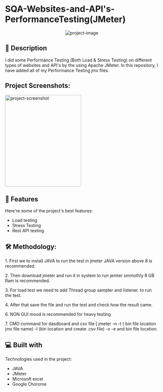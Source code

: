 # SQA-Websites-and-API's-PerformanceTesting(JMeter)

<p align="center"><img src="https://socialify.git.ci/shantokumarsaha123/SQA-Websites-and-APIs-PerformanceTesting-JMeter/image?language=1&amp;name=1&amp;owner=1&amp;stargazers=1&amp;theme=Light" alt="project-image"></p>

## 📝 Description 
<p id="description"> I did some Performance Testing (Both Load & Stress Testing) on different types of websites and API's by the using Apache JMeter. In this repository, I have added all of my Performance Testing jmx files.</p>

<h2>Project Screenshots:</h2>
<img src="![PIC 1](https://github.com/shantokumarsaha123/SQA-Websites-and-APIs-PerformanceTesting-JMeter/assets/122052172/0189cc1e-5e36-426d-bc37-336c75a5a44b)"alt="project-screenshot" width="250" height="300/">

## 🎯 Features

Here're some of the project's best features:

*   Load testing
*   Stress Testing
*   Rest API testing

<h2>🛠️ Methodology:</h2>

<p>1. First we to install JAVA to run the test in jmeter JAVA version above 8 is recommended.</p>

<p>2. Then download jmeter and run it in system to run jemter smmothly 8 GB Ram is recommended.</p>

<p>3. For load test we need to add Thread group sampler and listener. to run the test.</p>

<p>4. After that save the file and run the test and check how the result came.</p>

<p>6. NON GUI mood is recommended for heavy testing</p>

<p>7. CMD command for dasdboard and csv file [ jmeter -n -t ( bin file location jmx file name) -l (bin location and create .csv file) -o -e and bin file location.</p>

  
  
<h2>💻 Built with</h2>

Technologies used in the project:

*   JAVA
*   JMeter
*   Microsoft excel
*   Google Chorome

